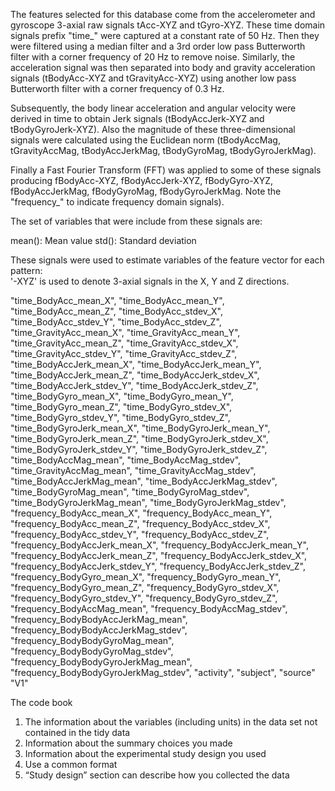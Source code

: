 
The features selected for this database come from the accelerometer and gyroscope 3-axial raw signals tAcc-XYZ and tGyro-XYZ. These time domain signals prefix "time_" were captured at a constant rate of 50 Hz. Then they were filtered using a median filter and a 3rd order low pass Butterworth filter with a corner frequency of 20 Hz to remove noise. Similarly, the acceleration signal was then separated into body and gravity acceleration signals (tBodyAcc-XYZ and tGravityAcc-XYZ) using another low pass Butterworth filter with a corner frequency of 0.3 Hz. 

Subsequently, the body linear acceleration and angular velocity were derived in time to obtain Jerk signals (tBodyAccJerk-XYZ and tBodyGyroJerk-XYZ). Also the magnitude of these three-dimensional signals were calculated using the Euclidean norm (tBodyAccMag, tGravityAccMag, tBodyAccJerkMag, tBodyGyroMag, tBodyGyroJerkMag). 

Finally a Fast Fourier Transform (FFT) was applied to some of these signals producing fBodyAcc-XYZ, fBodyAccJerk-XYZ, fBodyGyro-XYZ, fBodyAccJerkMag, fBodyGyroMag, fBodyGyroJerkMag. Note the "frequency_" to indicate frequency domain signals). 

The set of variables that were include from these signals are: 

mean(): Mean value
std(): Standard deviation

These signals were used to estimate variables of the feature vector for each pattern:  
'-XYZ' is used to denote 3-axial signals in the X, Y and Z directions.

  "time_BodyAcc_mean_X",
    "time_BodyAcc_mean_Y",
    "time_BodyAcc_mean_Z",
    "time_BodyAcc_stdev_X",
    "time_BodyAcc_stdev_Y",
    "time_BodyAcc_stdev_Z",
    "time_GravityAcc_mean_X",
    "time_GravityAcc_mean_Y",
    "time_GravityAcc_mean_Z",
    "time_GravityAcc_stdev_X",
    "time_GravityAcc_stdev_Y",
    "time_GravityAcc_stdev_Z",
    "time_BodyAccJerk_mean_X",
    "time_BodyAccJerk_mean_Y",
    "time_BodyAccJerk_mean_Z",
    "time_BodyAccJerk_stdev_X",
    "time_BodyAccJerk_stdev_Y",
    "time_BodyAccJerk_stdev_Z",
    "time_BodyGyro_mean_X",
    "time_BodyGyro_mean_Y",
    "time_BodyGyro_mean_Z",
    "time_BodyGyro_stdev_X",
    "time_BodyGyro_stdev_Y",
    "time_BodyGyro_stdev_Z",
    "time_BodyGyroJerk_mean_X",
    "time_BodyGyroJerk_mean_Y",
    "time_BodyGyroJerk_mean_Z",
    "time_BodyGyroJerk_stdev_X",
    "time_BodyGyroJerk_stdev_Y",
    "time_BodyGyroJerk_stdev_Z",
    "time_BodyAccMag_mean",
    "time_BodyAccMag_stdev",
    "time_GravityAccMag_mean",
    "time_GravityAccMag_stdev",
    "time_BodyAccJerkMag_mean",
    "time_BodyAccJerkMag_stdev",
    "time_BodyGyroMag_mean",
    "time_BodyGyroMag_stdev",
    "time_BodyGyroJerkMag_mean",
    "time_BodyGyroJerkMag_stdev",
    "frequency_BodyAcc_mean_X",
    "frequency_BodyAcc_mean_Y",
    "frequency_BodyAcc_mean_Z",
    "frequency_BodyAcc_stdev_X",
    "frequency_BodyAcc_stdev_Y",
    "frequency_BodyAcc_stdev_Z",
    "frequency_BodyAccJerk_mean_X",
    "frequency_BodyAccJerk_mean_Y",
    "frequency_BodyAccJerk_mean_Z",
    "frequency_BodyAccJerk_stdev_X",
    "frequency_BodyAccJerk_stdev_Y",
    "frequency_BodyAccJerk_stdev_Z",
    "frequency_BodyGyro_mean_X",
    "frequency_BodyGyro_mean_Y",
    "frequency_BodyGyro_mean_Z",
    "frequency_BodyGyro_stdev_X",
    "frequency_BodyGyro_stdev_Y",
    "frequency_BodyGyro_stdev_Z",
    "frequency_BodyAccMag_mean",
    "frequency_BodyAccMag_stdev",
    "frequency_BodyBodyAccJerkMag_mean",
    "frequency_BodyBodyAccJerkMag_stdev",
    "frequency_BodyBodyGyroMag_mean",
    "frequency_BodyBodyGyroMag_stdev",
    "frequency_BodyBodyGyroJerkMag_mean",
    "frequency_BodyBodyGyroJerkMag_stdev",
    "activity",
    "subject",
    "source"
    "V1"

The code book
1.	The information about the variables (including units) in the data set not contained in the tidy data
2.	Information about the summary choices you made
3.	Information about the experimental study design you used
4.	Use a common format
5.	“Study design” section can describe how you collected the data

